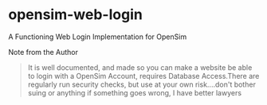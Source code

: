 # opensim-web-login
A Functioning Web Login Implementation for OpenSim

Note from the Author
> It is well documented, and made so you can make a website be able to login with a OpenSim Account, requires Database Access.There are regularly run security checks, but use at your own risk....don't bother suing or anything if something goes wrong, I have better lawyers
